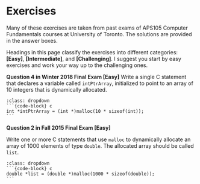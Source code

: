# Exercises

Many of these exercises are taken from past exams of APS105 Computer Fundamentals courses at University of Toronto. The solutions are provided in the answer boxes.

Headings in this page classify the exercises into different categories: **[Easy]**, **[Intermediate]**, and **[Challenging]**. I suggest you start by easy exercises and work your way up to the challenging ones.

**Question 4 in Winter 2018 Final Exam [Easy]**
Write a single C statement that declares a variable called `intPtrArray`, initialized to point to an array of 10 integers that is dynamically allocated.

````{admonition} Answer
:class: dropdown
```{code-block} c
int *intPtrArray = (int *)malloc(10 * sizeof(int));
```
````

**Question 2 in Fall 2015 Final Exam [Easy]**

Write one or more C statements that use `malloc` to dynamically allocate an array of $1000$ elements of type `double`. The allocated array should be called `list`.

````{admonition} Answer
:class: dropdown
```{code-block} c
double *list = (double *)malloc(1000 * sizeof(double));
```
````
